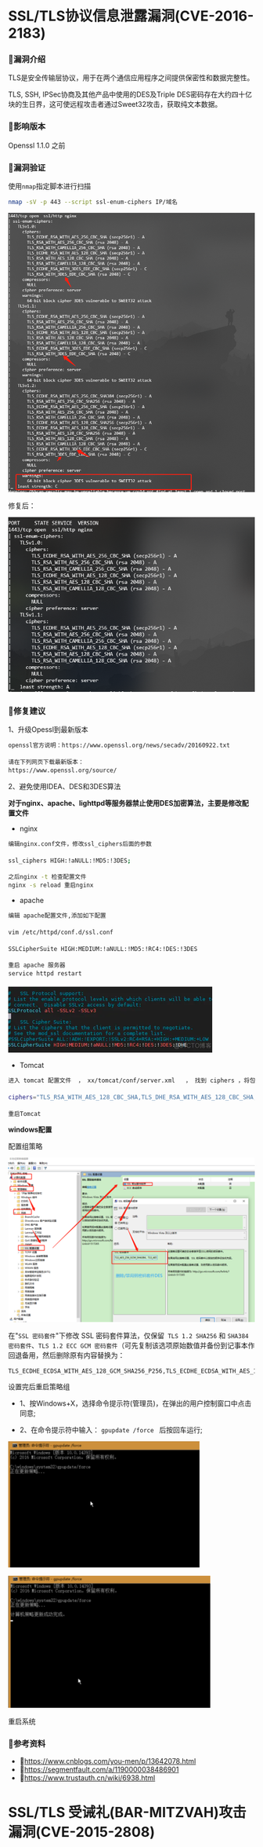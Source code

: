 # SSL/TLS协议信息泄露漏洞(CVE-2016-2183)

### :octopus:漏洞介绍

TLS是安全传输层协议，用于在两个通信应用程序之间提供保密性和数据完整性。

TLS, SSH, IPSec协商及其他产品中使用的DES及Triple DES密码存在大约四十亿块的生日界，这可使远程攻击者通过Sweet32攻击，获取纯文本数据。

### :octopus:影响版本

Openssl 1.1.0 之前

### :octopus:漏洞验证

使用`nmap`指定脚本进行扫描

```bash
nmap -sV -p 443 --script ssl-enum-ciphers IP/域名
```

![img](./imgs/1732588-20210113113835087-1910820813.png)

修复后：

![img](./imgs/1732588-20210113113838604-1943669455.png)

### :octopus:修复建议

1、升级Opessl到最新版本

```bash
openssl官方说明：https://www.openssl.org/news/secadv/20160922.txt

请在下列网页下载最新版本： 
https://www.openssl.org/source/
```

2、避免使用IDEA、DES和3DES算法

**对于nginx、apache、lighttpd等服务器禁止使用DES加密算法，主要是修改配置文件**

- nginx

```bash
编辑nginx.conf文件，修改ssl_ciphers后面的参数

ssl_ciphers HIGH:!aNULL:!MD5:!3DES;

之后nginx -t 检查配置文件
nginx -s reload 重启nginx
```

- apache

```bash
编辑 apache配置文件,添加如下配置

vim /etc/httpd/conf.d/ssl.conf

SSLCipherSuite HIGH:MEDIUM:!aNULL:!MD5:!RC4:!DES:!3DES

重启 apache 服务器
service httpd restart
```

![img](./imgs/1545508-20230316095000491-1602243778.png)

- Tomcat

```bash
进入 tomcat 配置文件  ， xx/tomcat/conf/server.xml   ， 找到 ciphers ，将包含的 DES 去掉，例如：

ciphers="TLS_RSA_WITH_AES_128_CBC_SHA,TLS_DHE_RSA_WITH_AES_128_CBC_SHA,TLS_DHE_DSS_WITH_AES_128_CBC_SHA,TLS_ECDHE_ECDSA_WITH_AES_128_CBC_SHA256,TLS_ECDHE_RSA_WITH_AES_128_CBC_SHA256"

重启Tomcat
```



**windows配置**

配置组策略

![de2ca432c2764a7faffba9a36a6ef195](./imgs/de2ca432c2764a7faffba9a36a6ef195-1704448299650-17.png)

在"`SSL 密码套件`"下修改 SSL 密码套件算法，仅保留` TLS 1.2 SHA256` 和 `SHA384 密码套件`、`TLS 1.2 ECC GCM 密码套件`（可先复制该选项原始数值并备份到记事本作回退备用，然后删除原有内容替换为：



```
TLS_ECDHE_ECDSA_WITH_AES_128_GCM_SHA256_P256,TLS_ECDHE_ECDSA_WITH_AES_128_GCM_SHA256_P384,TLS_ECDHE_ECDSA_WITH_AES_128_GCM_SHA256_P521,TLS_ECDHE_ECDSA,WITH_AES_256_GCM_SHA384_P384,TLS_ECDHE_ECDSA_WITH_AES_256_GCM_SHA384_P521,TLS_RSA_WITH_AES_128_CBC_SHA256,TLS_RSA_WITH_AES_256_CBC_SHA256,TLS_ECDHE_RSA_WITH_AES_128_CBC_SHA256_P256,TLS_ECDHE_RSA_WITH_AES_128_CBC_SHA256_P384,TLS_ECDHE_RSA_WITH_AES_128_CBC_SHA256_P521,TLS_ECDHE_RSA_WITH_AES_256_CBC_SHA384_P256,TLS_ECDHE_RSA_WITH_AES_256_CBC_SHA384_P384,TLS_ECDHE_RSA_WITH_AES_256_CBC_SHA384_P521,TLS_ECDHE_ECDSA_WITH_AES_128_CBC_SHA256_P256,TLS_ECDHE_ECDSA_WITH_AES_128_CBC_SHA256_P384,TLS_ECDHE_ECDSA_WITH_AES_128_CBC_SHA256_P521,TLS_ECDHE_ECDSA_WITH_AES_256_CBC_SHA384_P384,TLS_ECDHE_ECDSA_WITH_AES_256_CBC_SHA384_P521,TLS_DHE_DSS_WITH_AES_128_CBC_SHA256,TLS_DHE_DSS_WITH_AES_256_CBC_SHA256,TLS_RSA_WITH_NULL_SHA,TLS_RSA_WITH_AES_128_CBC_SHA,TLS_DHE_DSS_WITH_AES_128_CBC_SHA
```

设置完后重启策略组

- 1、按Windows+X，选择命令提示符(管理员)，在弹出的用户控制窗口中点击同意;

- 2、在命令提示符中输入：  `gpupdate /force `    后按回车运行;

![b458ac930eb97103c98caf1ea3737ec](./imgs/b458ac930eb97103c98caf1ea3737ec.png)

![ad1678b23cbf91d21b80d3e69c86de4](./imgs/ad1678b23cbf91d21b80d3e69c86de4.png)

重启系统

### :octopus:参考资料

- :panda_face:https://www.cnblogs.com/you-men/p/13642078.html
- :panda_face:https://segmentfault.com/a/1190000038486901
- :panda_face:https://www.trustauth.cn/wiki/6938.html



# SSL/TLS 受诫礼(BAR-MITZVAH)攻击漏洞(CVE-2015-2808)